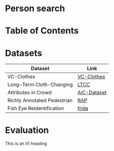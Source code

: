 # Person search

# Table of Contents

# Datasets

Dataset | Link |  
--- | --- |  
VC-Clothes | [VC-Clothes](https://wanfb.github.io/dataset.html) |
Long-Term Cloth-Changing | [LTCC](https://naiq.github.io/LTCC_Perosn_ReID.html) | 
Attributes in Crowd | [AiC-Dataset](https://github.com/fabbrimatteo/AiC-Dataset) |
Richly Annotated Pedestrian | [RAP](https://www.rapdataset.com/rapv2.html) |
Fish Eye ReIdentification | [frida](https://vip.bu.edu/projects/vsns/cossy/datasets/frida/) |

# Evaluation

This is an h1 heading
